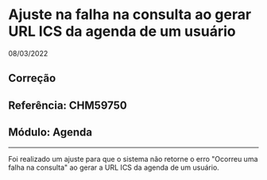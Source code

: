 # Ajuste na falha na consulta ao gerar URL ICS da agenda de um usuário
08/03/2022
## Correção
## Referência: CHM59750
## Módulo: Agenda
***

Foi realizado um ajuste para que o sistema não retorne o erro "Ocorreu uma falha na consulta" ao gerar a URL ICS da agenda de um usuário.
